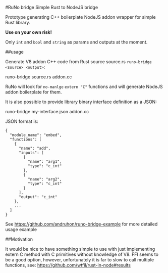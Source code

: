 #RuNo bridge Simple Rust to NodeJS bridge

Prototype generating C++ boilerplate NodeJS addon wrapper for simple Rust library.

**Use on your own risk!**

Only `int` and `bool` and `string` as params and outputs at the moment.

##usage

Generate V8 addon C++ code from Rust source source.rs `runo-bridge <source> <output>`:

  runo-bridge source.rs addon.cc

RuNo will look for `no-manlge` `extern "C"` functions and will generate NodeJS addon boilerplate for them.

It is also possible to provide library binary interface definition as a JSON:

  runo-bridge my-interface.json addon.cc

JSON format is:

```
{
  "module_name": "embed",
  "functions": [
    {
      "name": "add",
      "inputs": [
        {
          "name": "arg1",
          "type": "c_int"
        },
        {
          "name": "arg2",
          "type": "c_int"
        }
      ],
      "output": "c_int"
    },
    ...
  ]
}
```

See https://github.com/andruhon/runo-bridge-example for more detailed usage example


##Motivation

It would be nice to have something simple to use with just implementing extern C method with C primitives without knowledge of V8. FFI seems to be a good option, however, unfortunately it is far to slow to call multiple functions, see: https://github.com/wtfil/rust-in-node#results
